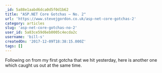 ```yaml
---
_id: 5a88e1aabd6dca0d5f0d1b62
title: "ASP.NET Core Gotchas – No. 2"
url: 'https://www.stevejgordon.co.uk/asp-net-core-gotchas-2'
category: articles
slug: 'asp-net-core-gotchas-no-2'
user_id: 5a83ce59d6eb0005c4ecda2c
username: 'bill-s'
createdOn: '2017-12-09T18:38:15.000Z'
tags: []
---
```


Following on from my first gotcha that we hit yesterday, here is another one which caught us out at the same time.
